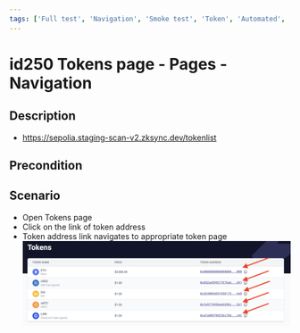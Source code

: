 ```yaml
---
tags: ['Full test', 'Navigation', 'Smoke test', 'Token', 'Automated', 'Active']
---
```


# id250 Tokens page - Pages - Navigation

## Description
  - https://sepolia.staging-scan-v2.zksync.dev/tokenlist

## Precondition


## Scenario
- Open Tokens page
- Click on the link of token address
- Token address link navigates to appropriate token page
  ![Screenshot](../../../../static/img/Pages/MaintenancePage/id250_1.png)
